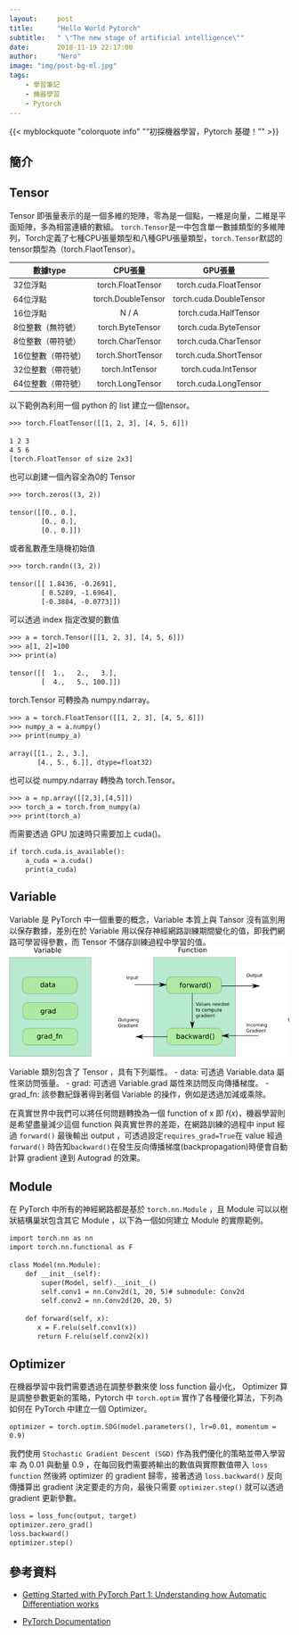 ```yaml
---
layout:     post
title:      "Hello World Pytorch"
subtitle:   " \"The new stage of artificial intelligence\""
date:       2018-11-19 22:17:00
author:     "Nero"
image: "img/post-bg-ml.jpg"
tags:
    - 學習筆記
    - 機器學習
    - Pytorch
---
```

{{< myblockquote "colorquote info" "“初探機器學習，Pytorch 基礎！”" >}}


## 簡介


## Tensor

Tensor 即張量表示的是一個多維的矩陣，零為是一個點，一維是向量，二維是平面矩陣，多為相當連續的數組。
`torch.Tensor`是一中包含單一數據類型的多維陣列，Torch定義了七種CPU張量類型和八種GPU張量類型，`torch.Tensor`默認的tensor類型為（torch.FlaotTensor）。

數據type       | CPU張量 |GPU張量 |
--------------|:------:|:------:|
32位浮點	     | torch.FloatTensor   |torch.cuda.FloatTensor
64位浮點        | torch.DoubleTensor  |torch.cuda.DoubleTensor
16位浮點    	 | N / A       	       |torch.cuda.HalfTensor
8位整數（無符號） |	torch.ByteTensor	|torch.cuda.ByteTensor
8位整數（帶符號） |torch.CharTensor     |torch.cuda.CharTensor
16位整數（帶符號）|	torch.ShortTensor	|torch.cuda.ShortTensor
32位整數（帶符號）|	torch.IntTensor	    |torch.cuda.IntTensor
64位整數（帶符號）|	torch.LongTensor	|torch.cuda.LongTensor

以下範例為利用一個 python 的 list 建立一個tensor。
```
>>> torch.FloatTensor([[1, 2, 3], [4, 5, 6]])

1 2 3
4 5 6
[torch.FloatTensor of size 2x3]
```
也可以創建一個內容全為0的 Tensor 
```
>>> torch.zeros((3, 2))

tensor([[0., 0.],
        [0., 0.],
        [0., 0.]])
```
或者亂數產生隨機初始值
```
>>> torch.randn((3, 2))

tensor([[ 1.8436, -0.2691],
        [ 0.5289, -1.6964],
        [-0.3884, -0.0773]])
```
可以透過 index 指定改變的數值
```
>>> a = torch.Tensor([[1, 2, 3], [4, 5, 6]])
>>> a[1, 2]=100
>>> print(a)

tensor([[  1.,   2.,   3.],
        [  4.,   5., 100.]])
```
torch.Tensor 可轉換為 numpy.ndarray。
```
>>> a = torch.FloatTensor([[1, 2, 3], [4, 5, 6]])
>>> numpy_a = a.numpy()
>>> print(numpy_a)

array([[1., 2., 3.],
       [4., 5., 6.]], dtype=float32)
```
也可以從 numpy.ndarray 轉換為 torch.Tensor。
```
>>> a = np.array([[2,3],[4,5]])
>>> torch_a = torch.from_numpy(a)
>>> print(torch_a)
```
而需要透過 GPU 加速時只需要加上 cuda()。
```
if torch.cuda.is_available():
    a_cuda = a.cuda()
    print(a_cuda)
```
## Variable

Variable 是 PyTorch 中一個重要的概念，Variable 本質上與 Tansor 沒有區別用以保存數據，差別在於 Variable 用以保存神經網路訓練期間變化的值，即我們網路可學習得參數，而 Tensor 不儲存訓練過程中學習的值。
![](/img/in-post/2018-11-19-hello-world-pytorch/variable.png)
</p>
Variable 類別包含了 Tensor ，具有下列屬性。
- data: 可透過 Variable.data 屬性來訪問張量。
- grad: 可透過 Variable.grad 屬性來訪問反向傳播梯度。
- grad_fn: 該參數紀錄著得到著個 Variable 的操作，例如是透過加減或乘除。

在真實世界中我們可以將任何問題轉換為一個 function of x 即 𝑓(𝑥)，機器學習則是希望盡量減少這個 function 與真實世界的差距，在網路訓練的過程中 input 經過 `forward()` 最後輸出 output ，可透過設定`requires_grad=True`在 value 經過 `forward()` 時告知`backward()`在發生反向傳播梯度(backpropagation)時便會自動計算 gradient 達到 Autograd 的效果。

## Module

在 PyTorch 中所有的神經網路都是基於 `torch.nn.Module` ，且 Module 可以以樹狀結構巢狀包含其它 Module ，以下為一個如何建立 Module 的實際範例。

```
import torch.nn as nn
import torch.nn.functional as F

class Model(nn.Module):
    def __init__(self):
        super(Model, self).__init__()
        self.conv1 = nn.Conv2d(1, 20, 5)# submodule: Conv2d
        self.conv2 = nn.Conv2d(20, 20, 5)

    def forward(self, x):
       x = F.relu(self.conv1(x))
       return F.relu(self.conv2(x))
```

## Optimizer

在機器學習中我們需要透過在調整參數來使 loss function 最小化， Optimizer 算是調整參數更新的策略，Pytorch 中 `torch.optim` 實作了各種優化算法，下列為如何在 PyTorch 中建立一個 Optimizer。
```
optimizer = torch.optim.SDG(model.parameters(), lr=0.01, momentum = 0.9)
```
我們使用 `Stochastic Gradient Descent (SGD)` 作為我們優化的策略並帶入學習率 為 0.01 與動量 0.9 ，在每回我們需要將輸出的數值與實際數值帶入 `loss function` 然後將 optimizer 的 gradient 歸零，接著透過 `loss.backward()` 反向傳播算出 
 gradient 決定要走的方向，最後只需要 `optimizer.step()` 就可以透過 gradient 更新參數。
```
loss = loss_func(output, target)   
optimizer.zero_grad()           
loss.backward()                 
optimizer.step()  
```
## 參考資料


- [Getting Started with PyTorch Part 1: Understanding how Automatic Differentiation works](https://towardsdatascience.com/getting-started-with-pytorch-part-1-understanding-how-automatic-differentiation-works-5008282073ec)

- [PyTorch Documentation](https://pytorch.org/docs/stable/index.html)